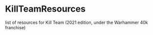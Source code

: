 # KillTeamResources
list of resources for Kill Team (2021 edition, under the Warhammer 40k franchise)
